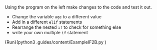Using the program on the left make changes to the code and test it out.

- Change the variable `age` to a different value
- Add in a different `elif` statements
- Rearrange the nested `if` to check for something else
- write your own multiple `if` statement
 
 {Run}(python3 .guides/content/ExampleIF2B.py )